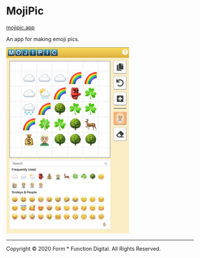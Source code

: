 # MojiPic

[mojipic.app](https://mojipic.app/)

An app for making emoji pics.

<img src="mojipic-v1-screen.jpg" height="500" title="App screen">

---

Copyright © 2020 Form * Function Digital. All Rights Reserved.
